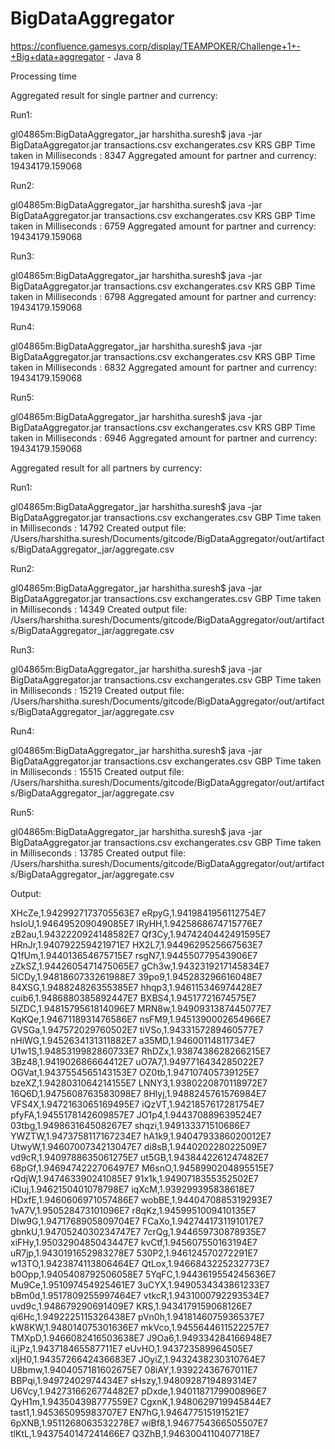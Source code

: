 BigDataAggregator
=================

https://confluence.gamesys.corp/display/TEAMPOKER/Challenge+1+-+Big+data+aggregator - Java 8



Processing time

Aggregated result for single partner and currency:

Run1:

gl04865m:BigDataAggregator_jar harshitha.suresh$ java -jar BigDataAggregator.jar transactions.csv exchangerates.csv KRS GBP
Time taken in Milliseconds : 8347
Aggregated amount for partner and currency: 19434179.159068

Run2:

gl04865m:BigDataAggregator_jar harshitha.suresh$ java -jar BigDataAggregator.jar transactions.csv exchangerates.csv KRS GBP
Time taken in Milliseconds : 6759
Aggregated amount for partner and currency: 19434179.159068

Run3:

gl04865m:BigDataAggregator_jar harshitha.suresh$ java -jar BigDataAggregator.jar transactions.csv exchangerates.csv KRS GBP
Time taken in Milliseconds : 6798
Aggregated amount for partner and currency: 19434179.159068

Run4:

gl04865m:BigDataAggregator_jar harshitha.suresh$ java -jar BigDataAggregator.jar transactions.csv exchangerates.csv KRS GBP
Time taken in Milliseconds : 6832
Aggregated amount for partner and currency: 19434179.159068

Run5:

gl04865m:BigDataAggregator_jar harshitha.suresh$ java -jar BigDataAggregator.jar transactions.csv exchangerates.csv KRS GBP
Time taken in Milliseconds : 6946
Aggregated amount for partner and currency: 19434179.159068

Aggregated result for all partners by currency:

Run1:

gl04865m:BigDataAggregator_jar harshitha.suresh$ java -jar BigDataAggregator.jar transactions.csv exchangerates.csv GBP
Time taken in Milliseconds : 14792
Created output file: /Users/harshitha.suresh/Documents/gitcode/BigDataAggregator/out/artifacts/BigDataAggregator_jar/aggregate.csv

Run2:

gl04865m:BigDataAggregator_jar harshitha.suresh$ java -jar BigDataAggregator.jar transactions.csv exchangerates.csv GBP
Time taken in Milliseconds : 14349
Created output file: /Users/harshitha.suresh/Documents/gitcode/BigDataAggregator/out/artifacts/BigDataAggregator_jar/aggregate.csv

Run3:

gl04865m:BigDataAggregator_jar harshitha.suresh$ java -jar BigDataAggregator.jar transactions.csv exchangerates.csv GBP
Time taken in Milliseconds : 15219
Created output file: /Users/harshitha.suresh/Documents/gitcode/BigDataAggregator/out/artifacts/BigDataAggregator_jar/aggregate.csv

Run4:

gl04865m:BigDataAggregator_jar harshitha.suresh$ java -jar BigDataAggregator.jar transactions.csv exchangerates.csv GBP
Time taken in Milliseconds : 15515
Created output file: /Users/harshitha.suresh/Documents/gitcode/BigDataAggregator/out/artifacts/BigDataAggregator_jar/aggregate.csv

Run5:

gl04865m:BigDataAggregator_jar harshitha.suresh$ java -jar BigDataAggregator.jar transactions.csv exchangerates.csv GBP
Time taken in Milliseconds : 13785
Created output file: /Users/harshitha.suresh/Documents/gitcode/BigDataAggregator/out/artifacts/BigDataAggregator_jar/aggregate.csv


Output:

XHcZe,1.9429927173705563E7
eRpyG,1.9419841956112754E7
hsIoU,1.946495209049085E7
lRyHH,1.9425868674715776E7
zB2au,1.9432220924148582E7
Qf3Cy,1.9474240442491595E7
HRnJr,1.940792259421971E7
HX2L7,1.9449629525667563E7
Q1fUm,1.944013654675715E7
rsgN7,1.944550779543906E7
zZkSZ,1.9442605471475065E7
gCh3w,1.9432319217145834E7
5lCDy,1.9481860733261988E7
39po9,1.945283296616048E7
84XSG,1.948824826355385E7
hhqp3,1.946115346974428E7
cuib6,1.9486880385892447E7
BXBS4,1.94517721674575E7
5IZDC,1.9481579561814096E7
MRN8w,1.9490931387445077E7
KqKQe,1.9467118931476586E7
nsFM9,1.9451390002654966E7
GVSGa,1.947572029760502E7
tiVSo,1.9433157289460577E7
nHiWG,1.9452634131311882E7
a35MD,1.94600114811734E7
U1w1S,1.9485319982860733E7
RhDZx,1.9387438628266215E7
3Bz48,1.941902686664412E7
uO7A7,1.9497716434285022E7
OGVat,1.9437554565143153E7
OZ0tb,1.947107405739125E7
bzeXZ,1.9428031064214155E7
LNNY3,1.9380220870118972E7
16Q6D,1.9475608763583098E7
8Hlyj,1.9488245761576984E7
VFS4X,1.9472163065169495E7
iQzVT,1.9421857617281754E7
pfyFA,1.9455178142609857E7
JO1p4,1.944370889639524E7
03tbg,1.949863164508267E7
shqzi,1.949133371510686E7
YWZTW,1.9473758117167234E7
hA1k9,1.9404793386020012E7
UtwyW,1.9460700734213047E7
di8sB,1.944020228022509E7
vd9cR,1.9409788635061275E7
ut5GB,1.9438442261247482E7
68pGf,1.9469474222706497E7
M6snO,1.9458990204895515E7
rQdjW,1.947463390241085E7
91x1k,1.9490718355352502E7
iCIuj,1.9462150401078798E7
iqXcM,1.939299395838618E7
HDxfE,1.9460606971057486E7
wobBE,1.9440470885319293E7
1vA7V,1.950528473101096E7
r8qKz,1.9459951009410135E7
DIw9G,1.9471768905809704E7
FCaXo,1.9427441731191017E7
gbnkU,1.9470524030234747E7
7crQg,1.944659730878935E7
xiFHy,1.9503290485043447E7
kvCtf,1.945607550163194E7
uR7jp,1.9430191652983278E7
530P2,1.946124570272291E7
w13TO,1.9423874113806464E7
QtLox,1.9466843225232773E7
b0Opp,1.9405408792506058E7
5YqFC,1.9443619554245636E7
Mu9Ce,1.951097454925461E7
3uCYX,1.9490534343861233E7
bBm0d,1.9517809255997464E7
vtkcR,1.9431000792293534E7
uvd9c,1.948679290691409E7
KRS,1.9434179159068126E7
qi6Hc,1.9492225115326438E7
pVn0h,1.9418146075936537E7
kW8KW,1.948014075301636E7
mkVco,1.9455644611522257E7
TMXpD,1.9466082416503638E7
J9Oa6,1.949334284166948E7
iLjPz,1.943718465587711E7
eUvHO,1.943723589964505E7
xIjH0,1.9435726642436683E7
JOyiZ,1.9432438230310764E7
U8bmw,1.9404057181602675E7
08iAY,1.93922436767011E7
BBPqi,1.94972402974434E7
sHszy,1.9480928719489314E7
U6Vcy,1.9427316626774482E7
pDxde,1.9401187179900896E7
QyH1m,1.943504398777559E7
CgxnK,1.9480629719945844E7
tast1,1.945365095983707E7
EN7hG,1.946477515191521E7
6pXNB,1.9511268063532278E7
wiBf8,1.9467754366505507E7
tlKtL,1.9437540147241466E7
Q3ZhB,1.9463004110407718E7









